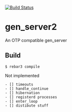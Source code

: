 [![Build Status](https://travis-ci.org/tank-bohr/gen_server2.svg?branch=master)](https://travis-ci.org/tank-bohr/gen_server2)

gen_server2
=====

An OTP compatible gen_server

Build
-----

    $ rebar3 compile


Not implemented

    - [] timeouts
    - [] handle_continue
    - [] hibernation
    - [] registerd processes
    - [] enter_loop
    - [] distibute stuff
